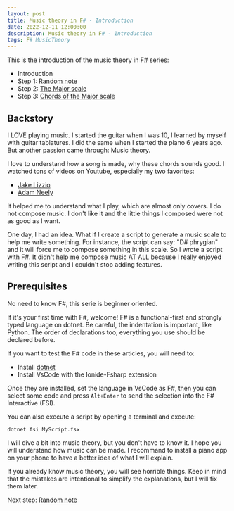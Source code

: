 ```yaml
---
layout: post
title: Music theory in F# - Introduction
date: 2022-12-11 12:00:00
description: Music theory in F# - Introduction
tags: F# MusicTheory
---
```



This is the introduction of the music theory in F# series:
- Introduction
- Step 1: [Random note](/2022/12/11/fsharp-music-theory-01-random-note)
- Step 2: [The Major scale](/2022/12/11/fsharp-music-theory-02-major-scale)
- Step 3: [Chords of the Major scale](/2022/12/11/fsharp-music-theory-03-chords)

## Backstory

I LOVE playing music. I started the guitar when I was 10, I learned by myself with guitar tablatures. I did the same when I started the piano 6 years ago. But another passion came through: Music theory.

I love to understand how a song is made, why these chords sounds good. I watched tons of videos on Youtube, especially my two favorites:
- [Jake Lizzio](https://www.youtube.com/@SignalsMusicStudio)
- [Adam Neely](https://www.youtube.com/@AdamNeely)

It helped me to understand what I play, which are almost only covers. I do not compose music. I don't like it and the little things I composed were not as good as I want.

One day, I had an idea. What if I create a script to generate a music scale to help me write something. For instance, the script can say: "D# phrygian" and it will force me to compose something in this scale. So I wrote a script with F#. It didn't help me compose music AT ALL because I really enjoyed writing this script and I couldn't stop adding features.

## Prerequisites

No need to know F#, this serie is beginner oriented.

If it's your first time with F#, welcome! F# is a functional-first and strongly typed language on dotnet. Be careful, the indentation is important, like Python. The order of declarations too, everything you use should be declared before.

If you want to test the F# code in these articles, you will need to:
- Install [dotnet](https://dotnet.microsoft.com/en-us/download)
- Install VsCode with the Ionide-Fsharp extension

Once they are installed, set the language in VsCode as F#, then you can select some code and press `Alt+Enter` to send the selection into the F# Interactive (FSI).

You can also execute a script by opening a terminal and execute:
```
dotnet fsi MyScript.fsx
```

I will dive a bit into music theory, but you don't have to know it. I hope you will understand how music can be made. I recommand to install a piano app on your phone to have a better idea of what I will explain.

If you already know music theory, you will see horrible things. Keep in mind that the mistakes are intentional to simplify the explanations, but I will fix them later.


Next step: [Random note](/2022/12/11/fsharp-music-theory-01-random-note)